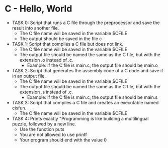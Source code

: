 # C - Hello, World

+ TASK 0: Script that runs a C file through the preprocessor and save the result into another file.
	+ The C file name will be saved in the variable $CFILE
	+ The output should be saved in the file c
+ TASK 1: Script that compiles a C file but does not link.
	+ The C file name will be saved in the variable $CFILE
	+ The output file should be named the same as the C file, but with the extension .o instead of .c.
		+ Example: if the C file is main.c, the output file should be main.o
+ TASK 2: Script that generates the assembly code of a C code and save it in an output file.
	+ The C file name will be saved in the variable $CFILE
	+ The output file should be named the same as the C file, but with the extension .s instead of .c.
		+ Example: if the C file is main.c, the output file should be main.s
+ TASK 3: Script that compiles a C file and creates an executable named cisfun.
	+ The C file name will be saved in the variable $CFILE
+ TASK 4: Prints exactly "Programming is like building a multilingual puzzle, followed by a new line.
	+ Use the function puts
	+ You are not allowed to use printf
	+ Your program should end with the value 0
